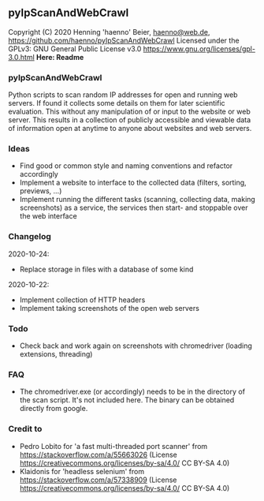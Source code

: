 ## pyIpScanAndWebCrawl 
Copyright (C) 2020 Henning 'haenno' Beier, haenno@web.de, https://github.com/haenno/pyIpScanAndWebCrawl 
Licensed under the GPLv3: GNU General Public License v3.0 https://www.gnu.org/licenses/gpl-3.0.html 
**Here: Readme**

### pyIpScanAndWebCrawl 
Python scripts to scan random IP addresses for open and running web servers. If found it collects some details on them for later scientific evaluation. This without any manipulation of or input to the website or web server. This results in a collection of publicly accessible and viewable data of information open at anytime to anyone about websites and web servers.

### Ideas
 - Find good or common style and naming conventions and refactor accordingly
 - Implement a website to interface to the collected data (filters, sorting, previews, ...)
 - Implement running the different tasks (scanning, collecting data, making screenshots) as a service, the services then start- and stoppable over the web interface

### Changelog
2020-10-24:
 - Replace storage in files with a database of some kind

2020-10-22: 
 - Implement collection of HTTP headers 
 - Implement taking screenshots of the open web servers  

### Todo
 - Check back and work again on screenshots with chromedriver (loading extensions, threading)

### FAQ
 - The chromedriver.exe (or accordingly) needs to be in the directory of the scan script. It's not included here. The binary can be obtained directly from google.

### Credit to
 - Pedro Lobito for 'a fast multi-threaded port scanner' from https://stackoverflow.com/a/55663026 (License https://creativecommons.org/licenses/by-sa/4.0/ CC BY-SA 4.0) 
 - Klaidonis for 'headless selenium' from https://stackoverflow.com/a/57338909 (License https://creativecommons.org/licenses/by-sa/4.0/ CC BY-SA 4.0) 